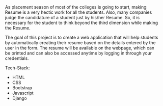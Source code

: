 As placement season of most of the colleges is going to start, making Resume is a very hectic work for all the students. Also, many companies judge the candidature of a student just by his/her Resume. So, it is necessary for the student to think beyond the third dimension while making the Resume.

The goal of this project is to create a web application that will help students by automatically creating their resume based on the details entered by the user in the form. The resume will be available on the webpage, which can be printed and can also be accessed anytime by logging in through your credentials.

Tech-Stack:
  - HTML
  - CSS
  - Bootstrap
  - Javascript
  - Django
